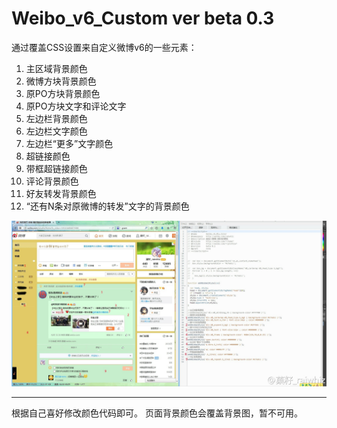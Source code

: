 Weibo_v6_Custom ver beta 0.3
==================
通过覆盖CSS设置来自定义微博v6的一些元素：
1. 主区域背景颜色
2. 微博方块背景颜色
3. 原PO方块背景颜色
4. 原PO方块文字和评论文字
5. 左边栏背景颜色
6. 左边栏文字颜色
7. 左边栏“更多”文字颜色
8. 超链接颜色
9. 带框超链接颜色
10. 评论背景颜色
11. 好友转发背景颜色
12. “还有N条对原微博的转发”文字的背景颜色

![Image](https://github.com/raiwhiz/Weibo_v6_Custom/blob/master/detail.jpg)

------------
根据自己喜好修改颜色代码即可。
页面背景颜色会覆盖背景图，暂不可用。 


